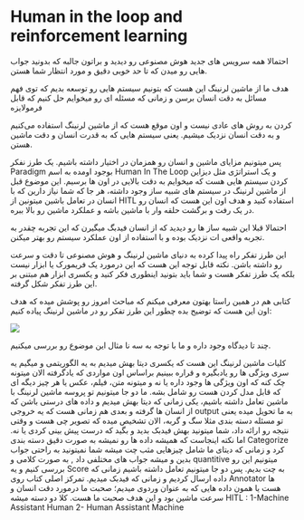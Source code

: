 # Human in the loop and reinforcement learning

احتمالا همه سرویس های جدید هوش مصنوعی رو دیدید و براتون جالبه که بدونید جواب هایی رو میدن که تا حد خوبی دقیق و مورد انتظار شما هستن. 
 
 هدف ما از ماشین لرنینگ این هست که بتونیم سیستم هایی رو توسعه بدیم که توی فهم مسائل  به دقت انسان برسن و زمانی که مسئله ای رو میخوایم حل کنیم که قابل فرمولایزه
 
 کردن به روش های عادی نیست و اون موقع هست که از ماشین لرنینگ استفاده می‌کنیم و به دقت انسان نزدیک میشیم. یعنی سیستم هایی که به قدرت انسان و دقت ماشین هستن.
 
  پس  میتونیم مزایای ماشین و انسان رو همزمان در اختیار داشته باشیم. یک طرز نفکر Paradigm بوجود اومده به اسم Human In The Loop و یک استراتژی مثل دیزاین کردن سیستم هایی هست که میخوایم به دقت بالایی در اون ها برسیم. این موضوع قبل از ماشین لرنینگ در سیستم های شبیه ساز وجود داشته، هر جا که شما نیاز دارین که با انسان در تعامل  باشین میتونین از HITL استفاده کنید و هدف اون این هست که انسان رو در یک رفت و برگشت حلقه وار با ماشین باشه و عملکرد ماشین رو بالا ببره.

احتمالا قبلا این شبیه ساز ها رو دیدید که از انسان فیدبگ میگیرن که این تجربه چقدر به تجربه واقعی ات نزدیک بوده  و با استفاده از اون عملکرد سیستم رو بهتر میکنن.
 
 این طرز تفکر راه پیدا کرده به دنیای ماشین لرنینگ و هوش مصنوعی تا دقت و سرعت رو داشته باشن. نکته قابل توجه این هست که این درمورد یک فریمورک یا ابزار نیست بلکه یک طرز تفکر هست و شما باید بتونید اینطوری فکر کنید و یکسری ابزار هم مبتنی بر این طرز تفکر شکل گرفته.
 
 کتابی هم در همین راستا بهتون معرفی میکنم که مباحث امروز رو پوشش میده که هدف اون این هست که توضیح بده چطور این طرز تفکر رو در ماشین لرنینگ پیاده کنیم: 
 
 
 <img center src="https://encrypted-tbn0.gstatic.com/images?q=tbn:ANd9GcTex91qAUgaJ7-F-dHWVmTGnhMOP5uy42WDbMcxMSgaEb6xFN9lZfrACdyfZpC0vs7WaYc&usqp=CAU">
 
 چند تا دیدگاه وجود داره و ما با توجه به سه نا مثال این موضوع رو بررسی میکنیم.
 
 کلیات ماشین لرنینگ این هست که یکسری دیتا بهش میدیم به یه الگوریتمی و میگیم یه سری ویژگی ها رو یادبگیره و قراره ببینیم براساس اون مواردی که یادگرفته الان میتونه چک کنه که اون ویژگی ها وجود داره یا نه و میتونه متن، فیلم، عکس یا هر چیز دیگه ای که قابل مدل کردن هست رو شامل بشه. ما دو جا میتونیم تو پروسه ماشین لرنینگ با ماشین تعامل داشته باشیم، یکی زمانی که دیتا بهش میدیم و داده های درستی باشن که از انسان ها گرفته و بعدی هم زمانی هست که یه خروجی  output به ما تحویل میده یعنی تو مسئله دسته بندی مثلا سگ و گربه، الان تشخیص میده که تصویر چی هست و وقتی نتیجه رو ارائه داد، شما میتونید بهش فیدبک بدید و بگید که درست پیش بینی کردی یا نه. اما نکته اینجاست که همیشه داده ها رو نمیشه به صورت دقیق دسته بندی Categorize  کرد و زمانی که دیتای ما شامل چیزهایی مثب چت میشه شما نمیتونید به راحتی جواب بدین و میشه جواب های مختلفی داد , به صورت کلامی  و quantitive میتونیم این رو بررسی کنیم و یه Score به چت بدیم. پس دو جا میتونیم تعامل داشته باشیم زمانی که داده ارسال کردیم و زمانی که فیدبک میدیم. 
 تمرکز اصلی کتاب روی Annotator ها هست یا همون داده هایی که به عنوان وردوی میدیم؛ صحبت ما درمورد دقت انسان و سرعت ماشین بود و این هدف صحبت ما هست. 
 کلا دو دسته میشه HITL : 
 1-Machine Assistant Human 
 2- Human Assistant Machine 
 
